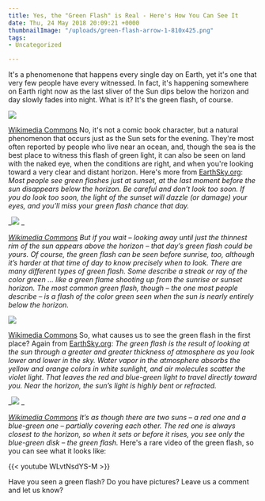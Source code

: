 ```yaml
---
title: Yes, the "Green Flash" is Real - Here's How You Can See It
date: Thu, 24 May 2018 20:09:21 +0000
thumbnailImage: "/uploads/green-flash-arrow-1-810x425.png"
tags:
- Uncategorized

---
```

It's a phenomenone that happens every single day on Earth, yet it's one that very few people have every witnessed. In fact, it's happening somewhere on Earth right now as the last sliver of the Sun dips below the horizon and day slowly fades into night. What is it? It's the green flash, of course. 

![](http://newsattorneys.staging.wpengine.com/wp-content/uploads/2018/05/green-flash-big-1024x683.jpg) 

[Wikimedia Commons](https://commons.wikimedia.org/wiki/File:Big_green_flash.JPG) No, it's not a comic book character, but a natural phenomenon that occurs just as the Sun sets for the evening. They're most often reported by people who live near an ocean, and, though the sea is the best place to witness this flash of green light, it can also be seen on land with the naked eye, when the conditions are right, and when you're looking toward a very clear and distant horizon. Here's more from [EarthSky.org](http://earthsky.org/tonight/see-the-legendary-green-flash): _Most people see green flashes just at sunset, at the last moment before the sun disappears below the horizon. Be careful and don’t look too soon. If you do look too soon, the light of the sunset will dazzle (or damage) your eyes, and you’ll miss your green flash chance that day._ 

_![](http://newsattorneys.staging.wpengine.com/wp-content/uploads/2018/05/green-flash-mock-mirage-wiki-commons.jpg) _

[_Wikimedia Commons_](https://commons.wikimedia.org/wiki/File:Green_flash_and_mock_mirage.jpg) _But if you wait – looking away until just the thinnest rim of the sun appears above the horizon – that day’s green flash could be yours. Of course, the green flash can be seen before sunrise, too, although it’s harder at that time of day to know precisely when to look. There are many different types of green flash. Some describe a streak or ray of the color green … like a green flame shooting up from the sunrise or sunset horizon. The most common green flash, though – the one most people describe – is a flash of the color green seen when the sun is nearly entirely below the horizon._ 

![](http://newsattorneys.staging.wpengine.com/wp-content/uploads/2018/05/green-flash-san-francisco.jpg) 

[Wikimedia Commons](https://commons.wikimedia.org/wiki/File:Cloud-top_green_flash,_San_Francisco,_California_-_2006.jpg) So, what causes us to see the green flash in the first place? Again from [EarthSky.org](http://earthsky.org/earth/can-i-see-a-green-flash): _The green flash is the result of looking at the sun through a greater and greater thickness of atmosphere as you look lower and lower in the sky. Water vapor in the atmosphere absorbs the yellow and orange colors in white sunlight, and air molecules scatter the violet light. That leaves the red and blue-green light to travel directly toward you. Near the horizon, the sun’s light is highly bent or refracted._ 

_![](http://newsattorneys.staging.wpengine.com/wp-content/uploads/2018/05/green-flas-clouds-1024x683.jpg) _

[_Wikimedia Commons_](https://commons.wikimedia.org/wiki/File:GreenFlash.jpg) _It’s as though there are two suns – a red one and a blue-green one – partially covering each other. The red one is always closest to the horizon, so when it sets or before it rises, you see only the blue-green disk – the green flash._ Here's a rare video of the green flash, so you can see what it looks like: 

{{< youtube WLvtNsdYS-M  >}}

Have you seen a green flash? Do you have pictures? Leave us a comment and let us know?